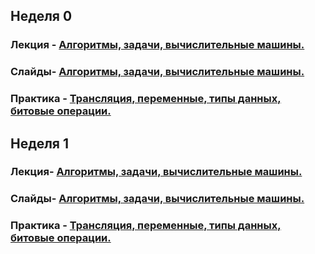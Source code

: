 ## Неделя 0
### Лекция - [Алгоритмы, задачи, вычислительные машины.](0_intro/0_0_plan.md)

### Слайды- [Алгоритмы, задачи, вычислительные машины.](0_intro/slides/0_introduction.pdf)

### Практика - [Трансляция, переменные, типы данных, битовые операции.](0_intro/practice/practice.md)

## Неделя 1
### Лекция- [Алгоритмы, задачи, вычислительные машины.](1_arrays_complexity_testing/1_0_plan.md)

### Слайды- [Алгоритмы, задачи, вычислительные машины.](1_arrays_complexity_testing/slides/1_arrays_complexity_testing.pdf)

### Практика - [Трансляция, переменные, типы данных, битовые операции.](1_arrays_complexity_testing/practice/practice.md)

